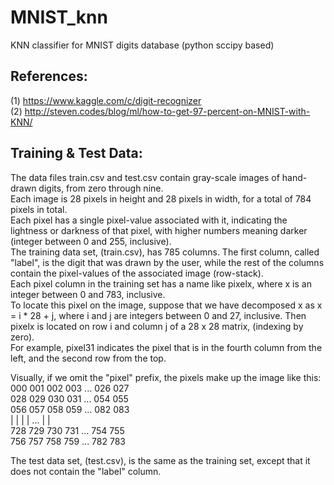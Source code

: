 # MNIST_knn
KNN classifier for MNIST digits database (python sccipy based)

References:  
-----------  
(1) https://www.kaggle.com/c/digit-recognizer  
(2) http://steven.codes/blog/ml/how-to-get-97-percent-on-MNIST-with-KNN/  
  
Training & Test Data:  
---------------------  
The data files train.csv and test.csv contain gray-scale images of hand-drawn digits, from zero through nine.  
Each image is 28 pixels in height and 28 pixels in width, for a total of 784 pixels in total.  
Each pixel has a single pixel-value associated with it, indicating the lightness or darkness of that pixel, with higher numbers meaning  darker (integer between 0 and 255, inclusive).  
The training data set, (train.csv), has 785 columns. The first column, called "label", is the digit that was drawn by the user, while the rest of the columns contain the pixel-values of the associated image (row-stack).  
Each pixel column in the training set has a name like pixelx, where x is an integer between 0 and 783, inclusive.  
To locate this pixel on the image, suppose that we have decomposed x as x = i * 28 + j, where i and j are integers between 0 and 27, inclusive. Then pixelx is located on row i and column j of a 28 x 28 matrix, (indexing by zero).  
For example, pixel31 indicates the pixel that is in the fourth column from the left, and the second row from the top.  
  
Visually, if we omit the "pixel" prefix, the pixels make up the image like this:  
000 001 002 003 ... 026 027  
028 029 030 031 ... 054 055   
056 057 058 059 ... 082 083  
 |   |   |   |  ...  |   |  
728 729 730 731 ... 754 755  
756 757 758 759 ... 782 783  
  
The test data set, (test.csv), is the same as the training set, except that it does not contain the "label" column.  

